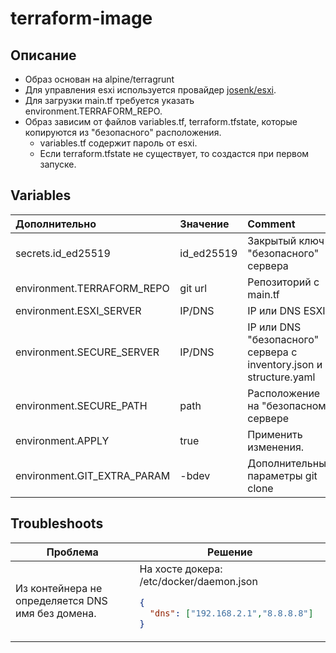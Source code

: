 # terraform-image
## Описание
* Образ основан на alpine/terragrunt
* Для управления esxi используется провайдер [josenk/esxi](https://github.com/josenk/terraform-provider-esxi).
* Для загрузки main.tf требуется указать environment.TERRAFORM_REPO.
* Образ зависим от файлов variables.tf, terraform.tfstate, которые копируются из "безопасного" расположения.
  * variables.tf содержит пароль от esxi.
  * Если terraform.tfstate не существует, то создастся при первом запуске.

## Variables

| Дополнительно               | Значение   | Comment                                                            |
|:----------------------------|:-----------|:-------------------------------------------------------------------|
| secrets.id_ed25519          | id_ed25519 | Закрытый ключ "безопасного" сервера                                |
| environment.TERRAFORM_REPO  | git url    | Репозиторий с main.tf                                              |
| environment.ESXI_SERVER     | IP/DNS     | IP или DNS ESXI                                                    |
| environment.SECURE_SERVER   | IP/DNS     | IP или DNS "безопасного" сервера с inventory.json и structure.yaml |
| environment.SECURE_PATH     | path       | Расположение на "безопасном" сервере                               |
| environment.APPLY           | true       | Применить изменения.                                               |
| environment.GIT_EXTRA_PARAM | -bdev      | Дополнительные параметры git clone                                 |

## Troubleshoots

<!DOCTYPE html>
<table>
  <thead>
    <tr>
      <th>Проблема</th>
      <th>Решение</th>
    </tr>
  </thead>
  <tr>
      <td>Из контейнера не определяется DNS имя без домена.</td>
      <td>
На хосте докера:  
/etc/docker/daemon.json

```json
{
  "dns": ["192.168.2.1","8.8.8.8"]
}
```
</td>
  </tr>
  <tr>
  </tr>
</table>
